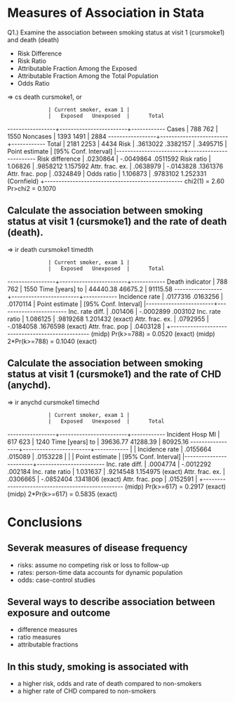 # Measures of Association in Stata 

Q1.) Examine the association between smoking status at visit 1 (cursmoke1) and death (death)

 * Risk Difference
 * Risk Ratio
 * Attributable Fraction Among the Exposed
 * Attributable Fraction Among the Total Population
 * Odds Ratio

=> cs death cursmoke1, or

                 | Current smoker, exam 1 |
                 |   Exposed   Unexposed  |      Total
-----------------+------------------------+------------
           Cases |       788         762  |       1550
        Noncases |      1393        1491  |       2884
-----------------+------------------------+------------
           Total |      2181        2253  |       4434
            Risk |  .3613022    .3382157  |   .3495715
                 |      Point estimate    |    [95% Conf. Interval]
                 |------------------------+------------------------
 Risk difference |         .0230864       |   -.0049864    .0511592 
      Risk ratio |          1.06826       |    .9858212    1.157592 
 Attr. frac. ex. |         .0638979       |   -.0143828    .1361376 
 Attr. frac. pop |         .0324849       |
      Odds ratio |         1.106873       |    .9783102    1.252331 (Cornfield)
                 +-------------------------------------------------
                               chi2(1) =     2.60  Pr>chi2 = 0.1070

## Calculate the association between smoking status at visit 1 (cursmoke1) and the rate of death (death).
=> ir death cursmoke1 timedth

                 | Current smoker, exam 1 |
                 |   Exposed   Unexposed  |      Total
-----------------+------------------------+------------
 Death indicator |       788         762  |       1550
Time [years] to  |  44440.38     46675.2  |   91115.58
-----------------+------------------------+------------
  Incidence rate |  .0177316    .0163256  |   .0170114
                 |      Point estimate    |    [95% Conf. Interval]
                 |------------------------+------------------------
 Inc. rate diff. |          .001406       |   -.0002899     .003102 
 Inc. rate ratio |         1.086125       |    .9819268    1.201432 (exact)
 Attr. frac. ex. |         .0792955       |   -.0184058    .1676598 (exact)
 Attr. frac. pop |         .0403128       |
                 +-------------------------------------------------
                     (midp)   Pr(k>=788) =                   0.0520 (exact)
                     (midp) 2*Pr(k>=788) =                   0.1040 (exact)

## Calculate the association between smoking status at visit 1 (cursmoke1) and the rate of CHD (anychd).
=> ir anychd cursmoke1 timechd

                 | Current smoker, exam 1 |
                 |   Exposed   Unexposed  |      Total
-----------------+------------------------+------------
Incident Hosp MI |       617         623  |       1240
Time [years] to  |  39636.77    41288.39  |   80925.16
-----------------+------------------------+------------
                 |                        |
  Incidence rate |  .0155664     .015089  |   .0153228
                 |                        |
                 |      Point estimate    |    [95% Conf. Interval]
                 |------------------------+------------------------
 Inc. rate diff. |         .0004774       |   -.0012292     .002184 
 Inc. rate ratio |         1.031637       |    .9214548    1.154975 (exact)
 Attr. frac. ex. |         .0306665       |   -.0852404    .1341806 (exact)
 Attr. frac. pop |         .0152591       |
                 +-------------------------------------------------
                     (midp)   Pr(k>=617) =                   0.2917 (exact)
                     (midp) 2*Pr(k>=617) =                   0.5835 (exact)

# Conclusions
## Severak measures of disease frequency
 * risks: assume no competing risk or loss to follow-up
 * rates: person-time data accounts for dynamic population
 * odds: case-control studies

## Several ways to describe association between exposure and outcome
 * difference measures
 * ratio measures
 * attributable fractions

## In this study, smoking is associated with
 * a higher risk, odds and rate of death compared to non-smokers
 * a higher rate of CHD compared to non-smokers


